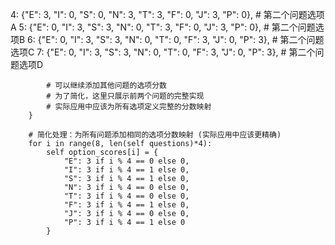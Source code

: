 4: {"E": 3, "I": 0, "S": 0, "N": 3, "T": 3, "F": 0, "J": 3, "P": 0},  # 第二个问题选项A
            5: {"E": 0, "I": 3, "S": 3, "N": 0, "T": 3, "F": 0, "J": 3, "P": 0},  # 第二个问题选项B
            6: {"E": 0, "I": 3, "S": 3, "N": 0, "T": 0, "F": 3, "J": 0, "P": 3},  # 第二个问题选项C
            7: {"E": 0, "I": 3, "S": 3, "N": 0, "T": 0, "F": 3, "J": 0, "P": 3},  # 第二个问题选项D
            
            # 可以继续添加其他问题的选项分数   
            # 为了简化，这里只展示前两个问题的完整实现
            # 实际应用中应该为所有选项定义完整的分数映射
        }
        
        # 简化处理：为所有问题添加相同的选项分数映射 (实际应用中应该更精确)
        for i in range(8, len(self questions)*4):
            self option_scores[i] = {
                "E": 3 if i % 4 == 0 else 0,
                "I": 3 if i % 4 == 1 else 0,
                "S": 3 if i % 4 == 1 else 0,
                "N": 3 if i % 4 == 0 else 0,
                "T": 3 if i % 4 == 0 else 0,
                "F": 3 if i % 4 == 1 else 0,
                "J": 3 if i % 4 == 0 else 0,
                "P": 3 if i % 4 == 1 else 0
            }
